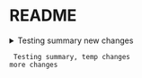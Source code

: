 # README


<details>
  <summary>
     Testing summary new changes

     Testing summary, temp changes
    more changes

  </summary>
  Testingdetails
</details>
